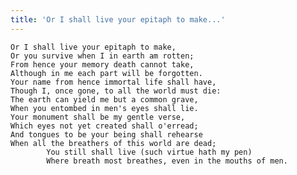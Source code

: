 ```yaml
---
title: 'Or I shall live your epitaph to make...'
---
```


    Or I shall live your epitaph to make,
    Or you survive when I in earth am rotten;
    From hence your memory death cannot take,
    Although in me each part will be forgotten.
    Your name from hence immortal life shall have,
    Though I, once gone, to all the world must die:
    The earth can yield me but a common grave,
    When you entombed in men's eyes shall lie.
    Your monument shall be my gentle verse,
    Which eyes not yet created shall o'erread;
    And tongues to be your being shall rehearse
    When all the breathers of this world are dead;
    		You still shall live (such virtue hath my pen)
    		Where breath most breathes, even in the mouths of men.
